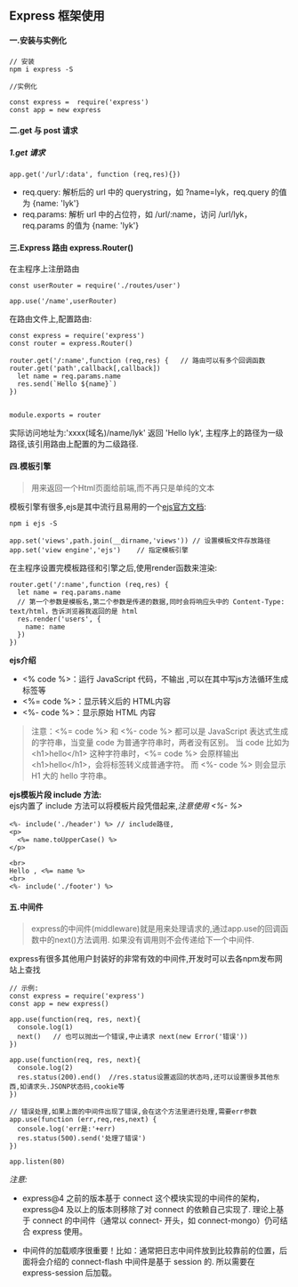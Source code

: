 ## Express 框架使用  
#### 一.安装与实例化  
```
// 安装 
npm i express -S

//实例化

const express =  require('express')
const app = new express
```

#### 二.get 与 post 请求  
##### 1.get 请求  
```
app.get('/url/:data', function (req,res){})
```
- req.query: 解析后的 url 中的 querystring，如 ?name=lyk，req.query 的值为 {name: 'lyk'}
- req.params: 解析 url 中的占位符，如 /url/:name，访问 /url/lyk，req.params 的值为 {name: 'lyk'}


#### 三.Express 路由  express.Router()  
在主程序上注册路由
```
const userRouter = require('./routes/user')

app.use('/name',userRouter)
```
在路由文件上,配置路由:  
```
const express = require('express')
const router = express.Router()

router.get('/:name',function (req,res) {   // 路由可以有多个回调函数 router.get('path',callback[,callback])
  let name = req.params.name
  res.send(`Hello ${name}`)
})


module.exports = router
```
实际访问地址为:'xxxx(域名)/name/lyk' 返回 'Hello lyk', 主程序上的路径为一级路径,该引用路由上配置的为二级路径.  

#### 四.模板引擎  
>用来返回一个Html页面给前端,而不再只是单纯的文本  

模板引擎有很多,ejs是其中流行且易用的一个[ejs官方文档](https://ejs.bootcss.com/):  
```
npm i ejs -S

app.set('views',path.join(__dirname,'views')) // 设置模板文件存放路径
app.set('view engine','ejs')    // 指定模板引擎
```
在主程序设置完模板路径和引擎之后,使用render函数来渲染:
```
router.get('/:name',function (req,res) {
  let name = req.params.name
  // 第一个参数是模板名,第二个参数是传递的数据,同时会将响应头中的 Content-Type: text/html，告诉浏览器我返回的是 html
  res.render('users', {
    name: name
  })
})
```

**ejs介绍**  
- <% code %>：运行 JavaScript 代码，不输出 ,可以在其中写js方法循环生成标签等
- <%= code %>：显示转义后的 HTML内容
- <%- code %>：显示原始 HTML 内容
>注意：<%= code %> 和 <%- code %> 都可以是 JavaScript 表达式生成的字符串，当变量 code 为普通字符串时，两者没有区别。
当 code 比如为 \<h1>hello\</h1> 这种字符串时，<%= code %> 会原样输出 \<h1>hello\</h1>，会将标签转义成普通字符。
而 <%- code %> 则会显示 H1 大的 hello 字符串。

**ejs模板片段 include 方法:**  
ejs内置了 include 方法可以将模板片段凭借起来,*注意使用 <%- %>*
```
<%- include('./header') %> // include路径,
<p>
  <%= name.toUpperCase() %>
</p>

<br>
Hello , <%= name %>
<br>
<%- include('./footer') %>
```

#### 五.中间件  
>express的中间件(middleware)就是用来处理请求的,通过app.use的回调函数中的next()方法调用.
如果没有调用则不会传递给下一个中间件.

express有很多其他用户封装好的非常有效的中间件,开发时可以去各npm发布网站上查找

```
// 示例:
const express = require('express')
const app = new express()

app.use(function(req, res, next){
  console.log(1)
  next()   // 也可以抛出一个错误,中止请求 next(new Error('错误'))
})

app.use(function(req, res, next){
  console.log(2)
  res.status(200).end()  //res.status设置返回的状态吗,还可以设置很多其他东西,如请求头.JSONP状态码,cookie等
})

// 错误处理,如果上面的中间件出现了错误,会在这个方法里进行处理,需要err参数
app.use(function (err,req,res,next) {
  console.log('err是:'+err)
  res.status(500).send('处理了错误')
})

app.listen(80)
```
*注意:*
- express@4 之前的版本基于 connect 这个模块实现的中间件的架构，express@4 及以上的版本则移除了对 connect 的依赖自己实现了.
理论上基于 connect 的中间件（通常以 connect- 开头，如 connect-mongo）仍可结合 express 使用。

- 中间件的加载顺序很重要！比如：通常把日志中间件放到比较靠前的位置，后面将会介绍的 connect-flash 中间件是基于 session 的.
所以需要在 express-session 后加载。
